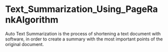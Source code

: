 # Text_Summarization_Using_PageRankAlgorithm
Auto Text Summarization is the process of shortening a text document with software, in order to create a summary with the most important points of the original document.
